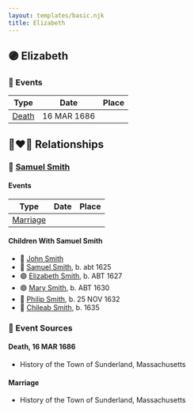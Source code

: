 ```yaml
---
layout: templates/basic.njk
title: Elizabeth
---
```

## 🟣 Elizabeth

### 📆 Events

Type | Date | Place
------ | ------ | ------
[Death](#event-6e6b2821-6f2a-4e95-8ecf-35c987a64628) | 16 MAR 1686 |

## 👩‍❤️‍👨 Relationships

### 🔵 [Samuel Smith](/people/8/86804391)

#### Events

Type | Date | Place
------ | ------ | ------
[Marriage](#event-6a3eb5d0-cdd1-45d9-a3aa-bfcad63c1279) |  |
#### Children With Samuel Smith
* 🔵 [John Smith](/people/8/82917648)
* 🔵 [Samuel Smith](/people/5/57169666), b. abt 1625
* 🟣 [Elizabeth Smith](/people/9/92723561), b. ABT 1627
* 🟣 [Mary Smith](/people/3/39739360), b. ABT 1630
* 🔵 [Philip Smith](/people/6/61981014), b. 25 NOV 1632
* 🔵 [Chileab Smith](/people/8/88499593), b. 1635
### 📰 Event Sources

#### <a id="event-6e6b2821-6f2a-4e95-8ecf-35c987a64628"></a> Death, 16 MAR 1686
* History of the Town of Sunderland, Massachusetts
#### <a id="event-6a3eb5d0-cdd1-45d9-a3aa-bfcad63c1279"></a> Marriage
* History of the Town of Sunderland, Massachusetts
